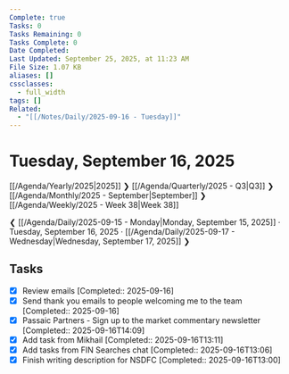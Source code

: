 ```yaml
---
Complete: true
Tasks: 0
Tasks Remaining: 0
Tasks Complete: 0
Date Completed:
Last Updated: September 25, 2025, at 11:23 AM
File Size: 1.07 KB
aliases: []
cssclasses:
  - full_width
tags: []
Related:
  - "[[/Notes/Daily/2025-09-16 - Tuesday]]"
---
```

# Tuesday, September 16, 2025

[[/Agenda/Yearly/2025|2025]] ❯ [[/Agenda/Quarterly/2025 - Q3|Q3]] ❯ [[/Agenda/Monthly/2025 - September|September]] ❯ [[/Agenda/Weekly/2025 - Week 38|Week 38]]

❮ [[/Agenda/Daily/2025-09-15 - Monday|Monday, September 15, 2025]] · Tuesday, September 16, 2025 · [[/Agenda/Daily/2025-09-17 - Wednesday|Wednesday, September 17, 2025]] ❯

## Tasks

- [x] Review emails [Completed:: 2025-09-16]
- [x] Send thank you emails to people welcoming me to the team [Completed:: 2025-09-16]
- [x] Passaic Partners - Sign up to the market commentary newsletter [Completed:: 2025-09-16T14:09]
- [x] Add task from Mikhail [Completed:: 2025-09-16T13:11]
- [x] Add tasks from FIN Searches chat [Completed:: 2025-09-16T13:06]
- [x] Finish writing description for NSDFC [Completed:: 2025-09-16T13:00]
